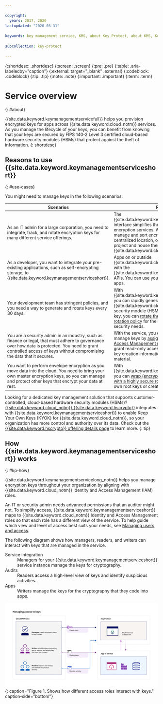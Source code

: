```yaml
---

copyright:
  years: 2017, 2020
lastupdated: "2020-03-31"

keywords: key management service, KMS, about Key Protect, about KMS, Key Protect use cases, KMS use cases

subcollection: key-protect

---
```


{:shortdesc: .shortdesc}
{:screen: .screen}
{:pre: .pre}
{:table: .aria-labeledby="caption"}
{:external: target="_blank" .external}
{:codeblock: .codeblock}
{:tip: .tip}
{:note: .note}
{:important: .important}
{:term: .term}

# Service overview
{: #about}

{{site.data.keyword.keymanagementservicefull}} helps you provision encrypted
keys for apps across {{site.data.keyword.cloud_notm}} services. As you manage
the lifecycle of your keys, you can benefit from knowing that your keys are
secured by FIPS 140-2 Level 3 certified cloud-based hardware security modules
(HSMs) that protect against the theft of information.
{: shortdesc}

## Reasons to use {{site.data.keyword.keymanagementserviceshort}}
{: #use-cases}

You might need to manage keys in the following scenarios:

| Scenarios | Reasons|
| --- | ---- |
| As an IT admin for a large corporation, you need to integrate, track, and rotate encryption keys for many different service offerings. | The {{site.data.keyword.keymanagementserviceshort}} interface simplifies the management of multiple encryption services. With the service, you can manage and sort encryption keys in one centralized location, or you can separate keys by project and house them in different {{site.data.keyword.cloud_notm}} spaces. |
| As a developer, you want to integrate your pre-existing applications, such as self-encrypting storage, to {{site.data.keyword.keymanagementserviceshort}}. | Apps on or outside {{site.data.keyword.cloud_notm}} can integrate with the {{site.data.keyword.keymanagementserviceshort}} APIs. You can use your own existing keys for your apps. |
| Your development team has stringent policies, and you need a way to generate and rotate keys every 30 days. | With {{site.data.keyword.keymanagementserviceshort}}, you can rapidly generate keys from an {{site.data.keyword.cloud_notm}} hardware security module (HSM). When it's time to replace a key, you can [rotate the key on-demand](/docs/key-protect?topic=key-protect-rotate-keys) or [set a rotation policy](/docs/key-protect?topic=key-protect-set-rotation-policy) for the key to meet your on-going security needs. |
| You are a security admin in an industry, such as finance or legal, that must adhere to governance over how data is protected. You need to grant controlled access of keys without compromising the data that it secures. | With the service, you can control user access to manage keys by [assigning different Identity and Access Management roles](/docs/key-protect?topic=key-protect-manage-access#roles). For example, you can grant read-only access to users who need to view key creation information without viewing the key material. |
| You want to perform envelope encryption as you move data into the cloud. You need to bring your own master encryption keys, so you can manage and protect other keys that encrypt your data at rest. | With {{site.data.keyword.keymanagementserviceshort}}, you can [wrap (encrypt) your data encryption keys with a highly secure root key](/docs/key-protect?topic=key-protect-envelope-encryption). You can bring your own root keys or create them in the service.|

Looking for a dedicated key management solution that supports customer-controlled,
cloud-based hardware security modules (HSMs)?
[{{site.data.keyword.cloud_notm}} {{site.data.keyword.hscrypto}}](/docs/hs-crypto?topic=hs-crypto-get-started)
integrates with {{site.data.keyword.keymanagementserviceshort}} to enable Keep
Your Own Keys (KYOK) for {{site.data.keyword.cloud_notm}}, so your organization
has more control and authority over its data. Check out the
<a href="https://{DomainName}/catalog/services/hyper-protect-crypto-services" target="_blank" class="external">{{site.data.keyword.hscrypto}} offering details page</a> to learn more.
{: tip}

## How {{site.data.keyword.keymanagementserviceshort}} works
{: #kp-how}

<!-- TODO: add use case
  Need to update this section so that it describes an actual use case.
  Suggest adding a flow chart that shows how a customer uses Key Protect to
  access / decrypt data that's stored in a cloud service. See https://ibm.ent.box.com/file/569892894128.
-->

{{site.data.keyword.keymanagementservicelong_notm}} helps you manage encryption
keys throughout your organization by aligning with {{site.data.keyword.cloud_notm}}
Identity and Access Management (IAM) roles.

An IT or security admin needs advanced permissions that an auditor might not. To
simplify access, {{site.data.keyword.keymanagementserviceshort}} maps to {{site.data.keyword.cloud_notm}}
Identity and Access Management roles so that each role has a different view of
the service. To help guide which view and level of access best suits your needs,
see [Managing users and access](/docs/key-protect?topic=key-protect-manage-access#roles).

The following diagram shows how managers, readers, and writers can interact with
keys that are managed in the service.

<dl>
  <dt>
    Service integration
  </dt>
  <dd>
    Managers for your {{site.data.keyword.keymanagementserviceshort}} service
    instance manage the keys for cryptography.
  </dd>

  <dt>
    Audits
  </dt>
  <dd>
    Readers access a high-level view of keys and identify suspicious activities.
  </dd>

  <dt>
    Apps
  </dt>
  <dd>
    Writers manage the keys for the cryptography that they code into apps.
  </dd>
</dl>

![The diagram shows the same components as described in the previous definition list.](images/keys-use-cases.svg)
{: caption="Figure 1. Shows how different access roles interact with keys." caption-side="bottom"}
